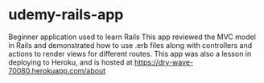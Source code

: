 # udemy-rails-app
Beginner application used to learn Rails
This app reviewed the MVC model in Rails and demonstrated how to
use .erb files along with controllers and actions to render 
views for different routes. This app was also a lesson in 
deploying to Heroku, and is hosted at https://dry-wave-70080.herokuapp.com/about
